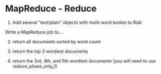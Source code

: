 # MapReduce - Reduce

1. Add several "text/plain" objects with multi-word bodies to Riak

Write a MapReduce job to...

2. return all documents sorted by word count 

3. return the top 3 wordiest documents

4. return the 3rd, 4th, and 5th wordiest documents (you will need to use 
reduce_phase_only_1)
